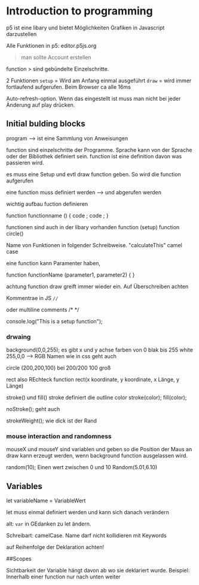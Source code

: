 # Introduction to programming

p5 ist eine libary und bietet Möglichkeiten Grafiken in Javascript darzustellen

Alle Funktionen in p5: editor.p5js.org
> man sollte Account erstellen

function > sind gebündelte Einzelschritte.

2 Funktionen
`setup` = Wird am Anfang einmal ausgeführt
`draw` = wird immer fortlaufend aufgerufen. Beim Browser ca alle 16ms

Auto-refresh-option. Wenn das eingestellt ist muss man nicht bei jeder Änderung auf play drücken.


## Initial bulding blocks

program --> ist eine Sammlung von Anweisungen

function sind einzelschritte der Programme. Sprache kann von der Sprache oder der Bibliothek definiert sein.
function ist eine definition davon was passieren wird.

es muss eine Setup und evtl draw function geben. So wird die function aufgerufen

eine function muss definiert werden --> und abgerufen werden

wichtig aufbau fuction definieren

function functionname () {
code ;
code ;
}

functionen sind auch in der libary vorhanden
function (setup)
function circle()

Name von Funktionen in folgender Schreibweise. "calculateThis" camel case

eine function kann Paramenter haben,

function functionName (parameter1, parameter2) {
}

achtung function draw greift immer wieder ein. Auf Überschreiben achten


Kommentrae in JS
`//`

oder multiline comments
/*
*/

console.log("This is a setup function");


### drwaing

background(0,0,255);
es gibt x und y achse
farben von 0 blak bis 255 white
255,0,0 --> RGB
Namen wie in css geht auch

circle (200,200,100) bei 200/200 100 groß

rect also REchteck function
rect(x koordinate, y koordinate, x Länge, y Länge)


stroke() und fill()
stroke definiert die outline color stroke(color);
fill(color);

noStroke(); geht auch

strokeWeight(); wie dick ist der Rand


### mouse interaction and randomness
mouseX und mouseY sind variablen und geben so die Position der Maus an
draw kann erzeugt werden, wenn background function ausgelassen wird.

random(10); Einen wert zwischen 0 und 10
Random(5.01,6.10)


## Variables

let variableName = VariableWert

let  muss einmal definiert werden und kann sich danach verändern

alt: `var` in GEdanken zu let ändern.

Schreibart: camelCase. Name darf nicht kollidieren mit Keywords

auf Reihenfolge der Deklaration achten!


##Scopes

Sichtbarkeit der Variable hängt davon ab wo sie deklariert wurde. Beispiel: Innerhalb einer function nur nach unten weiter





